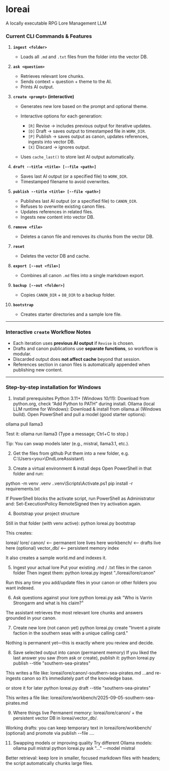 # loreai
A locally executable RPG Lore Management LLM

### **Current CLI Commands & Features**

1. **`ingest <folder>`**

   * Loads all `.md` and `.txt` files from the folder into the vector DB.

2. **`ask <question>`**

   * Retrieves relevant lore chunks.
   * Sends context + question + theme to the AI.
   * Prints AI output.

3. **`create <prompt>` (interactive)**

   * Generates new lore based on the prompt and optional theme.
   * Interactive options for each generation:

     * `[R]` Revise → includes previous output for iterative updates.
     * `[D]` Draft → saves output to timestamped file in `WORK_DIR`.
     * `[P]` Publish → saves output as canon, updates references, ingests into vector DB.
     * `[X]` Discard → ignores output.
   * Uses `cache_last()` to store last AI output automatically.

4. **`draft --title <title> [--file <path>]`**

   * Saves last AI output (or a specified file) to `WORK_DIR`.
   * Timestamped filename to avoid overwrites.

5. **`publish --title <title> [--file <path>]`**

   * Publishes last AI output (or a specified file) to `CANON_DIR`.
   * Refuses to overwrite existing canon files.
   * Updates references in related files.
   * Ingests new content into vector DB.

6. **`remove <file>`**

   * Deletes a canon file and removes its chunks from the vector DB.

7. **`reset`**

   * Deletes the vector DB and cache.

8. **`export [--out <file>]`**

   * Combines all canon `.md` files into a single markdown export.

9. **`backup [--out <folder>]`**

   * Copies `CANON_DIR` + `DB_DIR` to a backup folder.

10. **`bootstrap`**

    * Creates starter directories and a sample lore file.

---

### **Interactive `create` Workflow Notes**
* Each iteration uses **previous AI output** if `Revise` is chosen.
* Drafts and canon publications use **separate functions**, so workflow is modular.
* Discarded output does **not affect cache** beyond that session.
* References section in canon files is automatically appended when publishing new content.

---

### **Step-by-step installation for Windows**

1) Install prerequisites
Python 3.11+ (Windows 10/11):
Download from python.org, check “Add Python to PATH” during install.
Ollama (local LLM runtime for Windows):
Download & install from ollama.ai (Windows build).
Open PowerShell and pull a model (good starter options):

ollama pull llama3

Test it:
ollama run llama3
(Type a message; Ctrl+C to stop.)

Tip: You can swap models later (e.g., mistral, llama3.1, etc.).

2) Get the files from github
Put them into a new folder, e.g. C:\Users\<you>\DndLoreAssistant\

3) Create a virtual environment & install deps
Open PowerShell in that folder and run:

python -m venv .venv
.\.venv\Scripts\Activate.ps1
pip install -r requirements.txt

If PowerShell blocks the activate script, run PowerShell as Administrator and:
Set-ExecutionPolicy RemoteSigned
then try activation again.

4) Bootstrap your project structure

Still in that folder (with venv active):
python loreai.py bootstrap

This creates:

loreai/
  lore/
    canon/       <-- permanent lore lives here
    workbench/   <-- drafts live here (optional)
  vector_db/     <-- persistent memory index

It also creates a sample world.md and indexes it.

5) Ingest your actual lore
Put your existing .md / .txt files in the canon folder
Then ingest them:
python loreai.py ingest "./loreai/lore/canon"

Run this any time you add/update files in your canon or other folders you want indexed.

6) Ask questions against your lore
python loreai.py ask "Who is Varrin Strongarm and what is his claim?"

The assistant retrieves the most relevant lore chunks and answers grounded in your canon.

7) Create new lore (not canon yet)
python loreai.py create "Invent a pirate faction in the southern seas with a unique calling card."

Nothing is permanent yet—this is exactly where you review and decide.

8) Save selected output into canon (permanent memory)
If you liked the last answer you saw (from ask or create), publish it:
python loreai.py publish --title "southern-sea-pirates"

This writes a file like:
loreai/lore/canon/-southern-sea-pirates.md
...and re-ingests canon so it’s immediately part of the knowledge base.

or store it for later
python loreai.py draft --title "southern-sea-pirates"

This writes a file like:
loreai/lore/workbench/2025-09-05-southern-sea-pirates.md

9) Where things live
Permanent memory: loreai/lore/canon/ + the persistent vector DB in loreai/vector_db/.

Working drafts: you can keep temporary text in loreai/lore/workbench/ (optional) and promote via publish --file ....

11) Swapping models or improving quality
Try different Ollama models:
ollama pull mistral
python loreai.py ask "..." --model mistral

Better retrieval: keep lore in smaller, focused markdown files with headers; the script automatically chunks large files.
